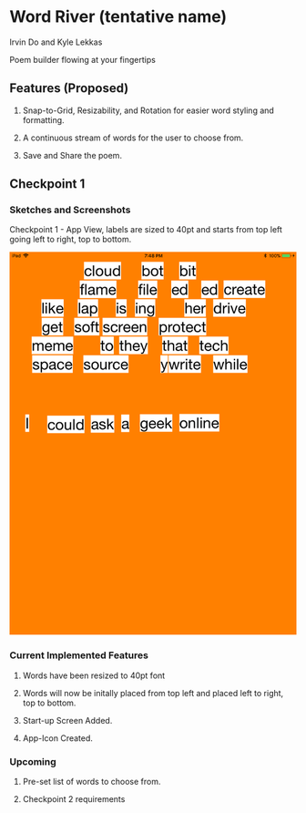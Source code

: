 # Word River (tentative name)
Irvin Do and Kyle Lekkas

Poem builder flowing at your fingertips

## Features (Proposed)

1. Snap-to-Grid, Resizability, and Rotation for easier word styling and formatting.

2. A continuous stream of words for the user to choose from.

3. Save and Share the poem.

## Checkpoint 1 ##

### Sketches and Screenshots ###

Checkpoint 1 - App View, labels are sized to 40pt and starts from top left going left to right, top to bottom.

![Word River - Checkpoint 1](images/chkpt1_ss.PNG)

### Current Implemented Features ###

1. Words have been resized to 40pt font

2. Words will now be initally placed from top left and placed left to right, top to bottom.

3. Start-up Screen Added.

4. App-Icon Created.

### Upcoming ###

1. Pre-set list of words to choose from.

2. Checkpoint 2 requirements
